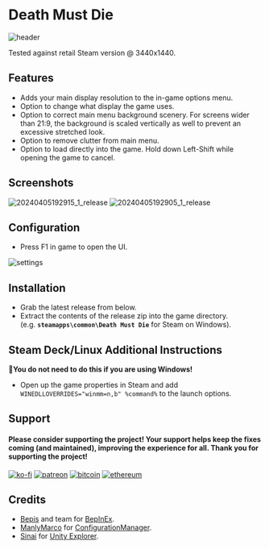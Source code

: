 # Death Must Die

![header](https://github.com/p1xel8ted/UltrawideFixes/assets/10510767/78b72b28-e6a4-4eca-851c-1237ed2f4f57)

Tested against retail Steam version @ 3440x1440.

## Features
- Adds your main display resolution to the in-game options menu.
- Option to change what display the game uses.
- Option to correct main menu background scenery. For screens wider than 21:9, the background is scaled vertically as well to prevent an excessive stretched look.
- Option to remove clutter from main menu.
- Option to load directly into the game. Hold down Left-Shift while opening the game to cancel.

## Screenshots

![20240405192915_1_release](https://github.com/p1xel8ted/UltrawideFixes/assets/10510767/4f13784c-59d2-4611-8c93-92bf5d43bfe5) 
![20240405192905_1_release](https://github.com/p1xel8ted/UltrawideFixes/assets/10510767/438c281a-4208-4cf7-8283-558acfab6ddf)

## Configuration
- Press F1 in game to open the UI.

![settings](https://github.com/p1xel8ted/UltrawideFixes/assets/10510767/6a0102ec-e8d1-4785-bc7c-e71b117cb3c2)

## Installation
- Grab the latest release from below.
- Extract the contents of the release zip into the game directory.<br />(e.g. **`steamapps\common\Death Must Die`** for Steam on Windows).

## Steam Deck/Linux Additional Instructions
🚩**You do not need to do this if you are using Windows!**
- Open up the game properties in Steam and add `WINEDLLOVERRIDES="winmm=n,b" %command%` to the launch options.

## Support
#### Please consider supporting the project! Your support helps keep the fixes coming (and maintained), improving the experience for all. Thank you for supporting the project!

[![ko-fi](https://github.com/p1xel8ted/UltrawideFixes/assets/10510767/bf2d4fb0-2249-4193-92df-5de01bf40cbf)](https://ko-fi.com/F2F2DI3WA) [![patreon](https://github.com/p1xel8ted/UltrawideFixes/assets/10510767/d66993ee-153f-483f-aec8-6cde5f84d497)](https://www.patreon.com/p1xel8ted) [![bitcoin](https://github.com/p1xel8ted/UltrawideFixes/assets/10510767/e7c3afc3-43f6-42af-9acc-5a2d7f4a8d50)](https://github.com/p1xel8ted/UltrawideFixes/blob/main/donations/README.md) [![ethereum](https://github.com/p1xel8ted/UltrawideFixes/assets/10510767/00a10334-602e-4d5d-b186-96e716f02dc8)](https://github.com/p1xel8ted/UltrawideFixes/blob/main/donations/README.md)

## Credits
- [Bepis](https://github.com/bbepis) and team for [BepInEx](https://github.com/BepInEx/BepInEx).
- [ManlyMarco](https://github.com/ManlyMarco) for [ConfigurationManager](https://github.com/BepInEx/BepInEx.ConfigurationManager).
- [Sinai]() for [Unity Explorer](https://github.com/sinai-dev/UnityExplorer).
